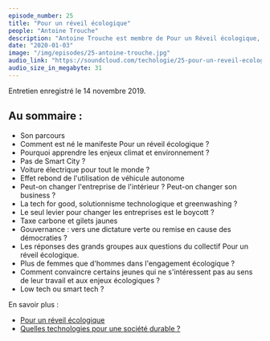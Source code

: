 ```yaml
---
episode_number: 25
title: "Pour un réveil écologique"
people: "Antoine Trouche"
description: "Antoine Trouche est membre de Pour un Réveil écologique, collectif qui est né dans la continuité du Manifeste Étudiant pour un Réveil Écologique, lancé en septembre 2018 et signé par près de 30 000 étudiants. Aujourd'hui le collectif travaille sur deux axes : réveiller son employeur et réveiller sa formation."
date: "2020-01-03"
image: "/img/episodes/25-antoine-trouche.jpg"
audio_link: "https://soundcloud.com/techologie/25-pour-un-reveil-ecologique-avec-antoine-trouche"
audio_size_in_megabyte: 31
---
```


Entretien enregistré le 14 novembre 2019.

## Au sommaire :

* Son parcours
* Comment est né le manifeste Pour un réveil écologique ?
* Pourquoi apprendre les enjeux climat et environnement ?
* Pas de Smart City ?
* Voiture électrique pour tout le monde ?
* Effet rebond de l'utilisation de véhicule autonome
* Peut-on changer l'entreprise de l'intérieur ? Peut-on changer son business ?
* La tech for good, solutionnisme technologique et greenwashing ?
* Le seul levier pour changer les entreprises est le boycott ?
* Taxe carbone et gilets jaunes
* Gouvernance : vers une dictature verte ou remise en cause des démocraties ?
* Les réponses des grands groupes aux questions du collectif Pour un réveil écologique.
* Plus de femmes que d'hommes dans l'engagement écologique ?
* Comment convaincre certains jeunes qui ne s'intéressent pas au sens de leur travail et aux enjeux écologiques ?
* Low tech ou smart tech ?

<div class="block">

En savoir plus :

* [Pour un réveil écologique](https://pour-un-reveil-ecologique.org/fr/)
* [Quelles technologies pour une société durable ?](https://atterrissage.org/technologies-societe-durable-65514b474700)

</div>

